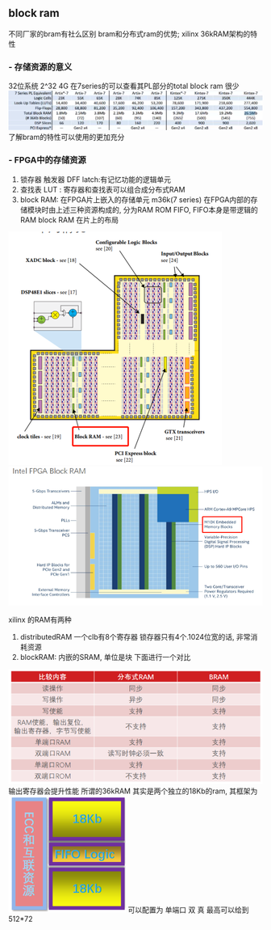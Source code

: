 ## block ram
不同厂家的bram有社么区别 bram和分布式ram的优势; xilinx 36kRAM架构的特性
### - 存储资源的意义
32位系统 2^32 4G 
在7series的可以查看其PL部分的total block ram 很少
<img src="./total%20block%20ram.png">
了解bram的特性可以使用的更加充分

### - FPGA中的存储资源
1. 锁存器 触发器 DFF latch:有记忆功能的逻辑单元
2. 查找表 LUT : 寄存器和查找表可以组合成分布式RAM 
3. block RAM: 在FPGA片上嵌入的存储单元 m36k(7 series)
在FPGA内部的存储模块时由上述三种资源构成的, 分为RAM ROM FIFO, FIFO本身是带逻辑的RAM
block RAM 在片上的布局
<img src="./bram%20sturctre.png">
<img src="./intel%20bram.png">

xilinx 的RAM有两种 
1. distributedRAM 一个clb有8个寄存器 锁存器只有4个.1024位宽的话, 非常消耗资源
2. blockRAM: 内嵌的SRAM, 单位是块
下面进行一个对比
<img src="./compareRAM.png">
输出寄存器会提升性能
所谓的36kRAM 其实是两个独立的18Kb的ram, 其框架为
<img src="./36kRAM.png">
可以配置为 单端口 双 真 
最高可以给到 512*72
